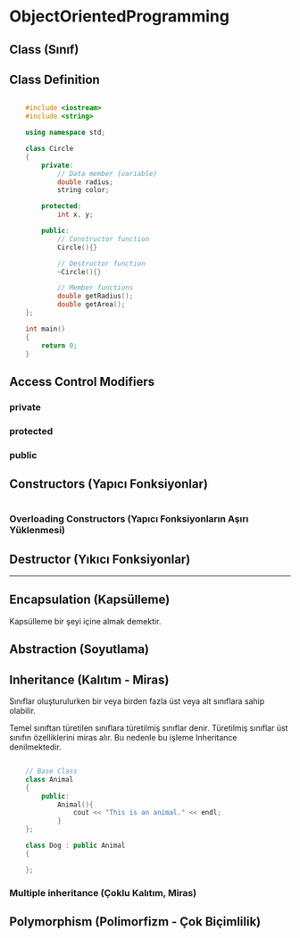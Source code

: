 # ObjectOrientedProgramming

## Class (Sınıf)

## Class Definition

~~~C++

    #include <iostream>
    #include <string>

    using namespace std;

    class Circle
    {
        private:
            // Data member (variable)
            double radius;
            string color;

        protected:
            int x, y;

        public:
            // Constructor function
            Circle(){}

            // Destructor function
            ~Circle(){}

            // Member functions
            double getRadius();
            double getArea();
    };

    int main()
    {
        return 0;
    }

~~~

## Access Control Modifiers

### private

### protected

### public

## Constructors (Yapıcı Fonksiyonlar)

~~~C++
~~~

### Overloading Constructors (Yapıcı Fonksiyonların Aşırı Yüklenmesi)

## Destructor (Yıkıcı Fonksiyonlar)

---

## Encapsulation (Kapsülleme)

Kapsülleme bir şeyi içine almak demektir.

## Abstraction (Soyutlama)

## Inheritance (Kalıtım - Miras)

Sınıflar oluşturulurken bir veya birden fazla üst veya alt sınıflara sahip olabilir.

Temel sınıftan türetilen sınıflara türetilmiş sınıflar denir. Türetilmiş sınıflar üst sınıfın özelliklerini miras alır. Bu nedenle bu işleme Inheritance denilmektedir.

~~~C++

    // Base Class
    class Animal
    {
        public:
            Animal(){
                cout << "This is an animal." << endl;
            }
    };

    class Dog : public Animal
    {

    };
~~~

### Multiple inheritance (Çoklu Kalıtım, Miras)

## Polymorphism (Polimorfizm - Çok Biçimlilik)
